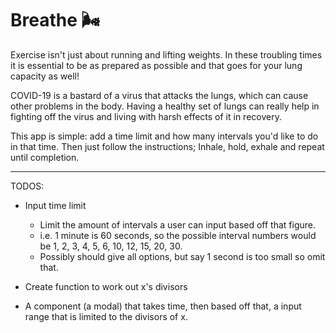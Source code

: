 # Breathe 🌬️

Exercise isn't just about running and lifting weights. In these troubling times it is essential to be as prepared as possible and that goes for your lung capacity as well!

COVID-19 is a bastard of a virus that attacks the lungs, which can cause other problems in the body. Having a healthy set of lungs can really help in fighting off the virus and living with harsh effects of it in recovery.

This app is simple: add a time limit and how many intervals you'd like to do in that time. Then just follow the instructions; Inhale, hold, exhale and repeat until completion.

---

TODOS:

- Input time limit

  - Limit the amount of intervals a user can input based off that figure.
  - i.e. 1 minute is 60 seconds, so the possible interval numbers would be 1, 2, 3, 4, 5, 6, 10, 12, 15, 20, 30.
  - Possibly should give all options, but say 1 second is too small so omit that.

- Create function to work out x's divisors

- A component (a modal) that takes time, then based off that, a input range that is limited to the divisors of x.
